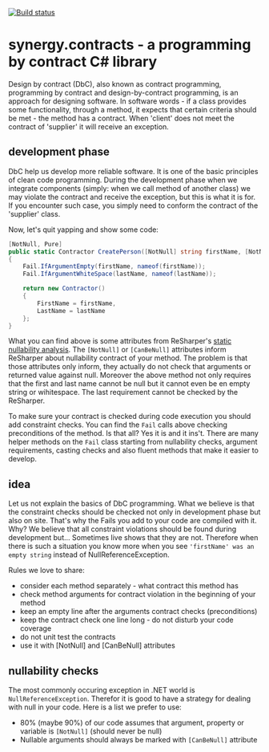 [![Build status](https://ci.appveyor.com/api/projects/status/3bem2a7rwf2nai26?svg=true)](https://ci.appveyor.com/project/MarcinCelej/synergy-contracts)

# synergy.contracts - a programming by contract C# library

Design by contract (DbC), also known as contract programming, programming by contract and design-by-contract programming, is an approach for designing software. In software words - if a class provides some functionality, through a method, it expects that certain criteria should be met - the method has a contract. When 'client' does not meet the contract of 'supplier' it will receive an exception.

## development phase

DbC help us develop more reliable software. It is one of the basic principles of clean code programming. During the development phase when we integrate components (simply: when we call method of another class) we may violate the contract and receive the exception, but this is what it is for. If you encounter such case, you simply need to conform the contract of the 'supplier' class.

Now, let's quit yapping and show some code:

```C#
[NotNull, Pure]
public static Contractor CreatePerson([NotNull] string firstName, [NotNull] string lastName)
{
    Fail.IfArgumentEmpty(firstName, nameof(firstName));
    Fail.IfArgumentWhiteSpace(lastName, nameof(lastName));

    return new Contractor()
    {
        FirstName = firstName,
        LastName = lastName
    };
}
```
What you can find above is some attributes from ReSharper's [static nullability analysis](https://www.jetbrains.com/resharper/help/Code_Analysis__Code_Annotations.html). The `[NotNull]` or `[CanBeNull]` attributes inform ReSharper about nullability contract of your method. The problem is that those attributes only inform, they actually do not check that arguments or returned value against null. Moreover the above method not only requires that the first and last name cannot be null but it cannot even be en empty string or wihitespace. The last requirement cannot be checked by the ReSharper.

To make sure your contract is checked during code execution you should add constraint checks. You can find the `Fail` calls above checking preconditions of the method. Is that all? Yes it is and it ins't. There are many helper methods on the  `Fail` class starting from nullability checks, argument requirements, casting checks and also fluent methods that make it easier to develop.

## idea

Let us not explain the basics of DbC programming. What we believe is that the constraint checks should be checked not only in development phase but also on site. That's why the Fails you add to your code are compiled with it. Why? We believe that all constraint violations should be found during development but... Sometimes live shows that they are not. Therefore when there is such a situation you know more when you see `'firstName' was an empty string` instead of NullReferenceException.

Rules we love to share:
- consider each method separately - what contract this method has 
- check method arguments for contract violation in the beginning of your method 
- keep an empty line after the arguments contract checks (preconditions)
- keep the contract check one line long - do not disturb your code coverage
- do not unit test the contracts 
- use it with [NotNull] and [CanBeNull] attributes 

## nullability checks

The most commonly occuring exception in .NET world is `NullReferenceException`. Therefor it is good to have a strategy for dealing with null in your code. Here is a list we prefer to use:
- 80% (maybe 90%) of our code assumes that argument, property or variable is `[NotNull]` (should never be null)
- Nullable arguments should always be marked with `[CanBeNull]` attribute
